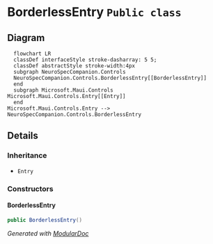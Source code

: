 # BorderlessEntry `Public class`

## Diagram
```mermaid
  flowchart LR
  classDef interfaceStyle stroke-dasharray: 5 5;
  classDef abstractStyle stroke-width:4px
  subgraph NeuroSpecCompanion.Controls
  NeuroSpecCompanion.Controls.BorderlessEntry[[BorderlessEntry]]
  end
  subgraph Microsoft.Maui.Controls
Microsoft.Maui.Controls.Entry[[Entry]]
  end
Microsoft.Maui.Controls.Entry --> NeuroSpecCompanion.Controls.BorderlessEntry
```

## Details
### Inheritance
 - `Entry`

### Constructors
#### BorderlessEntry
```csharp
public BorderlessEntry()
```

*Generated with* [*ModularDoc*](https://github.com/hailstorm75/ModularDoc)
